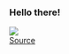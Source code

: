 ### Hello there!

![](/MeagerHardtofindAlbertosaurus-size_restricted.gif)  
[Source](https://gfycat.com/meagerhardtofindalbertosaurus-hello-there-star-wars-prequelmemes)

<!--
**tmollov/tmollov** is a ✨ _special_ ✨ repository because its `README.md` (this file) appears on your GitHub profile.

Here are some ideas to get you started:

- 🔭 I’m currently working on ...
- 🌱 I’m currently learning ...
- 👯 I’m looking to collaborate on ...
- 🤔 I’m looking for help with ...
- 💬 Ask me about ...
- 📫 How to reach me: ...
- 😄 Pronouns: ...
- ⚡ Fun fact: ...
-->
